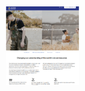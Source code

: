 [<img src="img.png" alt="image" width="200">](https://www.uwa.edu.au/schools/Agriculture-and-Environment)
